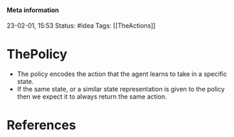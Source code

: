 #### Meta information
23-02-01, 15:53
Status: #idea
Tags: [[TheActions]]





# ThePolicy

- The policy encodes the  action that the agent learns to take in a specific state.
- If the same state, or a similar state representation is given to the policy then we expect it to always return the same action.






# References
